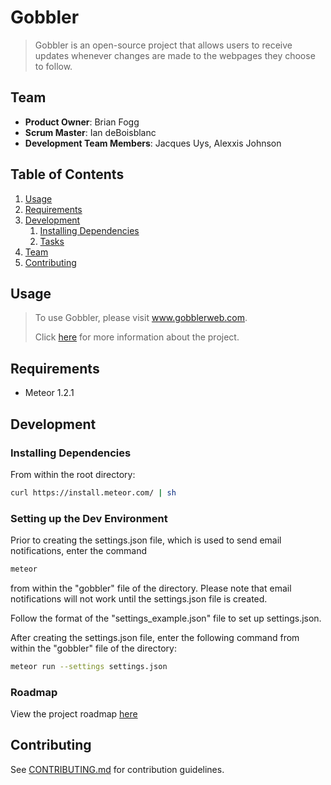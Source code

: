 # Gobbler

> Gobbler is an open-source project that allows users to receive updates whenever changes are made to the webpages they choose to follow.

## Team

  - __Product Owner__: Brian Fogg
  - __Scrum Master__: Ian deBoisblanc
  - __Development Team Members__: Jacques Uys, Alexxis Johnson

## Table of Contents

1. [Usage](#Usage)
1. [Requirements](#requirements)
1. [Development](#development)
    1. [Installing Dependencies](#installing-dependencies)
    1. [Tasks](#tasks)
1. [Team](#team)
1. [Contributing](#contributing)

## Usage

> To use Gobbler, please visit www.gobblerweb.com.
>
> Click [here](https://github.com/UnfetteredCheddar/UnfetteredCheddar/blob/master/PRESS-RELEASE.md) for more information about the project.

## Requirements

- Meteor 1.2.1

## Development

### Installing Dependencies

From within the root directory:

```sh
curl https://install.meteor.com/ | sh
```

### Setting up the Dev Environment
Prior to creating the settings.json file, which is used to send email notifications, enter the command 
```sh
meteor
```
from within the "gobbler" file of the directory. Please note that email notifications will not work until the settings.json file is created.

Follow the format of the "settings_example.json" file to set up settings.json.

After creating the settings.json file, enter the following command from within the "gobbler" file of the directory:
```sh
meteor run --settings settings.json
```

### Roadmap

View the project roadmap [here](https://waffle.io/UnfetteredCheddar/UnfetteredCheddar)


## Contributing

See [CONTRIBUTING.md](CONTRIBUTING.md) for contribution guidelines.
